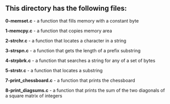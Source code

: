 <h2>This directory has the following files:</h2>

**0-memset.c** - a function that fills memory with a constant byte

**1-memcpy.c** - a function that copies memory area

**2-strchr.c** - a function that locates a character in a string

**3-strspn.c** - a function that gets the length of a prefix substring

**4-strpbrk.c** - a function that searches a string for any of a set of bytes

**5-strstr.c** - a function that locates a substring

**7-print_chessboard.c** -  a function that prints the chessboard

**8-print_diagsums.c** -  a function that prints the sum of the two diagonals of a square matrix of integers
